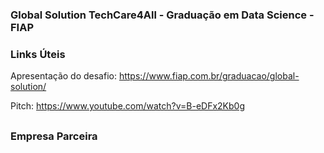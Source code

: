 ### Global Solution TechCare4All - Graduação em Data Science - FIAP

### Links Úteis

Apresentação do desafio: https://www.fiap.com.br/graduacao/global-solution/

Pitch: https://www.youtube.com/watch?v=B-eDFx2Kb0g

##
### Empresa Parceira
